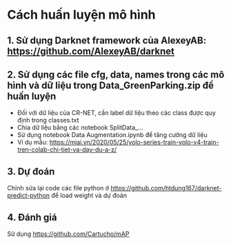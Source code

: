 # Cách huấn luyện mô hình
## 1. Sử dụng Darknet framework của AlexeyAB: https://github.com/AlexeyAB/darknet 
## 2. Sử dụng các file cfg, data, names trong các mô hình và dữ liệu trong Data_GreenParking.zip để huấn luyện
- Đối với dữ liệu của CR-NET, cần label dữ liệu theo các class được quy định trong classes.txt
- Chia dữ liệu bằng các notebook SplitData_...
- Sử dụng notebook Data Augmentation.ipynb để tăng cường dữ liệu
- Ví dụ mẫu: https://miai.vn/2020/05/25/yolo-series-train-yolo-v4-train-tren-colab-chi-tiet-va-day-du-a-z/ 
## 3. Dự đoán
Chỉnh sửa lại code các file python ở https://github.com/htdung167/darknet-predict-python để load weight và dự đoán
## 4. Đánh giá
Sử dụng https://github.com/Cartucho/mAP
